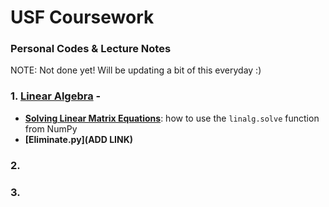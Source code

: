 # USF Coursework

### Personal Codes & Lecture Notes

NOTE: Not done yet! Will be updating a bit of this everyday :)

### 1. [Linear Algebra](https://github.com/t2liu/usf_personal/tree/master/linearalgebra) -
- **[Solving Linear Matrix Equations](https://github.com/t2liu/usf_personal/blob/master/linearalgebra/linalg.solve.py)**: how to use the `linalg.solve` function from NumPy
- **[Eliminate.py](ADD LINK)**

### 2. 

### 3.
